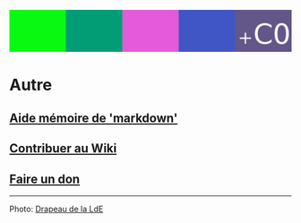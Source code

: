 ![image-mise-en-avant](../_aux/freespeech_Commons.png)

# Autre

## [Aide mémoire de 'markdown'](aidemem.md)
## [Contribuer au Wiki](contrib.md)
## [Faire un don](don.md)

---
Photo: [Drapeau de la LdE](https://en.wikipedia.org/wiki/Freedom_of_information#/media/File:Sample_09-F9_protest_art,_Free_Speech_Flag_by_John_Marcotte.svg)
